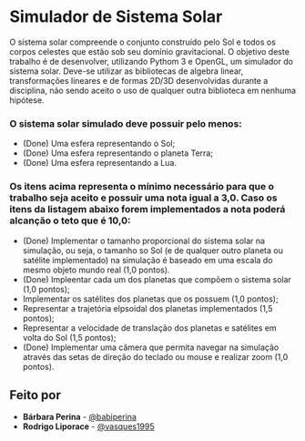 # Simulador de Sistema Solar

O sistema solar compreende o conjunto construído pelo Sol e todos os corpos celestes que estão sob seu domínio gravitacional. O objetivo deste trabalho é de desenvolver, utilizando Pythom 3 e OpenGL, um simulador do sistema solar. Deve-se utilizar as bibliotecas de algebra linear, transformações lineares e de formas 2D/3D desenvolvidas durante a disciplina, não sendo aceito o uso de qualquer outra biblioteca em nenhuma hipótese.

### O sistema solar simulado deve possuir pelo menos:

* (Done) Uma esfera representando o Sol;
* (Done) Uma esfera representando o planeta Terra;
* (Done) Uma esfera representando a Lua.

### Os itens acima representa o mínimo necessário para que o trabalho seja aceito e possuir uma nota igual a 3,0. Caso os itens da listagem abaixo forem implementados a nota poderá alcanção o teto que é 10,0:
* (Done) Implementar o tamanho proporcional do sistema solar na simulação, ou seja, o tamanho so Sol (e de qualquer outro planeta ou satélite implementado) na simulação é baseado em uma escala do mesmo objeto mundo real (1,0 pontos).
* (Done) Impleentar cada um dos planetas que compõem o sistema solar (1,0 pontos);
* Implementar os satélites dos planetas que os possuem (1,0 pontos);
* Representar a trajetória elpsoidal dos planetas implementados (1,5 pontos);
* Representar a velocidade de translação dos planetas e satélites em volta do Sol (1,5 pontos);
* (Done) Implementar uma câmera que permita navegar na simulação através das setas de direção do teclado ou mouse e realizar zoom (1,0 pontos).

## Feito por

* **Bárbara Perina** - [@babiperina](https://github.com/babiperina)
* **Rodrigo Liporace** - [@vasques1995](https://github.com/vasques1995)

